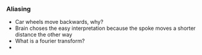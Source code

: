 ### Aliasing
- Car wheels move backwards, why?
- Brain choses the easy interpretation because the spoke moves a shorter distance the other way
- What is a fourier transform?
- 